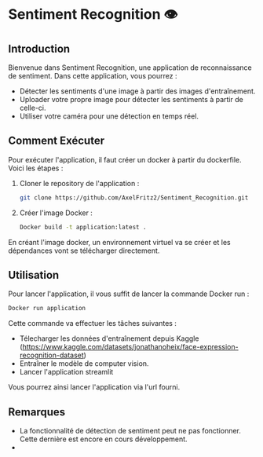 # Sentiment Recognition 👁️

## Introduction

Bienvenue dans Sentiment Recognition, une application de reconnaissance de sentiment. Dans cette application, vous pourrez :

- Détecter les sentiments d'une image à partir des images d'entraînement.
- Uploader votre propre image pour détecter les sentiments à partir de celle-ci.
- Utiliser votre caméra pour une détection en temps réel.


## Comment Exécuter

Pour exécuter l'application, il faut créer un docker à partir du dockerfile. Voici les étapes :


1. Cloner le repository de l'application : 

    ```bash
    git clone https://github.com/AxelFritz2/Sentiment_Recognition.git
    ```

2. Créer l'image Docker :

    ```bash
    Docker build -t application:latest .
    ```

En créant l'image docker, un environnement virtuel va se créer et les dépendances vont se télécharger directement. 
## Utilisation

Pour lancer l'application, il vous suffit de lancer la commande Docker run :

```bash
Docker run application 
```

Cette commande va effectuer les tâches suivantes : 
- Télecharger les données d'entraînement depuis Kaggle (https://www.kaggle.com/datasets/jonathanoheix/face-expression-recognition-dataset)
- Entraîner le modèle de computer vision. 
- Lancer l'application streamlit

Vous pourrez ainsi lancer l'application via l'url fourni.

## Remarques

- La fonctionnalité de détection de sentiment peut ne pas fonctionner. Cette dernière est encore en cours développement. 
- 